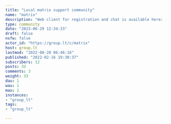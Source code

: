 ```yaml
---
title: "Local matrix support community" 
name: "matrix"
description: "Web client for registration and chat is available here: [chat.group.lt](https://chat.group.lt)For more convenient use, a suggestion would be to use other clients, the list can be found [here](https://matrix.org/clients/). (Use the server in settings you have registered with, if you have used [chat.group.lt](https://chat.group.lt) for registration - default server is group.lt)If you have issues with [group.lt matrix server](https://matrix.group.lt/) post here.We have a couple of public rooms - please check them out!"
type: community
date: "2023-06-29 12:34:33"
draft: false
nsfw: false
actor_id: "https://group.lt/c/matrix"
host: group.lt
lastmod: "2022-08-20 06:46:16"
published: "2022-02-16 19:30:37"
subscribers: 12
posts: 33
comments: 3
weight: 33
dau: 1
wau: 1
mau: 1
instances:
- "group_lt"
tags: 
- "group_lt"

---
```

